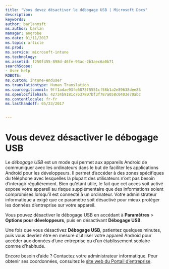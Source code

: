 ```yaml
---
title: "Vous devez désactiver le débogage USB | Microsoft Docs"
description: 
keywords: 
author: barlanmsft
ms.author: barlan
manager: angrobe
ms.date: 01/11/2017
ms.topic: article
ms.prod: 
ms.service: microsoft-intune
ms.technology: 
ms.assetid: f250f455-898d-46fe-93ac-2b3aec6a0b71
searchScope:
- User help
ROBOTS: 
ms.custom: intune-enduser
ms.translationtype: Human Translation
ms.sourcegitcommit: 9ff1adae93fe6873f5551cf58b1a2e89638dee85
ms.openlocfilehash: 42734b9181c7637807bf3f787a058c0403e70abc
ms.contentlocale: fr-fr
ms.lasthandoff: 05/23/2017


---
```


# <a name="you-need-to-turn-off-usb-debugging"></a>Vous devez désactiver le débogage USB

Le _débogage USB_ est un mode qui permet aux appareils Android de communiquer avec les ordinateurs dans le but de faciliter les applications Android pour les développeurs. Il permet d’accéder à des zones spécifiques du téléphone avec lesquelles la plupart des utilisateurs n’ont pas besoin d’interagir régulièrement. Bien qu’étant utile, le fait que cet accès soit activé expose votre appareil au risque supplémentaire que des informations soient compromises lorsqu’il est connecté à un ordinateur. Votre administrateur informatique a exigé que ce paramètre soit désactivé pour mieux protéger les données d’entreprise sur votre appareil.

Vous pouvez désactiver le débogage USB en accédant à **Paramètres** > **Options pour développeurs**, puis en désactivant **Débogage USB**.

Une fois que vous désactivez **Débogage USB**, patientez quelques minutes, puis vous devriez être en mesure d’utiliser votre appareil Android pour accéder aux données d’une entreprise ou d’un établissement scolaire comme d’habitude.

Encore besoin d’aide ? Contactez votre administrateur informatique. Pour obtenir ses coordonnées, consultez le [site web du Portail d’entreprise](http://portal.manage.microsoft.com).


